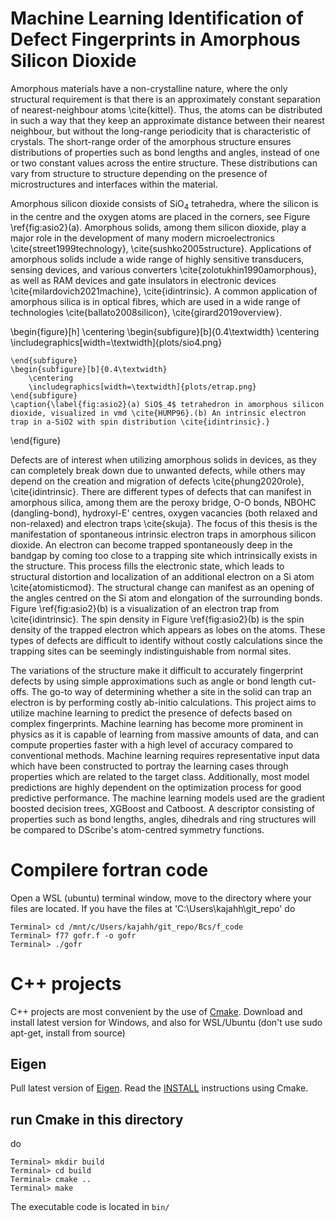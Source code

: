 # Machine Learning Identification of Defect Fingerprints in Amorphous Silicon Dioxide

Amorphous materials have a non-crystalline nature, where the only structural requirement is that there is an approximately constant separation of nearest-neighbour atoms \cite{kittel}. Thus, the atoms can be distributed in such a way that they keep an approximate distance between their nearest neighbour, but without the long-range periodicity that is characteristic of crystals. The short-range order of the amorphous structure ensures distributions of properties such as bond lengths and angles, instead of one or two constant values across the entire structure. These distributions can vary from structure to structure depending on the presence of microstructures and interfaces within the material.

Amorphous silicon dioxide consists of SiO$_4$ tetrahedra, where the silicon is in the centre and the oxygen atoms are placed in the corners, see Figure \ref{fig:asio2}(a). Amorphous solids, among them silicon dioxide, play a major role in the development of many modern microelectronics \cite{street1999technology}, \cite{sushko2005structure}. Applications of amorphous solids include a wide range of highly sensitive transducers, sensing devices, and various converters \cite{zolotukhin1990amorphous}, as well as RAM devices and gate insulators in electronic devices \cite{milardovich2021machine}, \cite{idintrinsic}. A common application of amorphous silica is in optical fibres, which are used in a wide range of technologies \cite{ballato2008silicon}, \cite{girard2019overview}.

\begin{figure}[h]
    \centering
    \begin{subfigure}[b]{0.4\textwidth}
        \centering
        \includegraphics[width=\textwidth]{plots/sio4.png}
       
    \end{subfigure}
    \begin{subfigure}[b]{0.4\textwidth}
        \centering
        \includegraphics[width=\textwidth]{plots/etrap.png}
    \end{subfigure}
    \caption{\label{fig:asio2}(a) SiO$_4$ tetrahedron in amorphous silicon dioxide, visualized in vmd \cite{HUMP96}.(b) An intrinsic electron trap in a-SiO2 with spin distribution \cite{idintrinsic}.}
\end{figure}

Defects are of interest when utilizing amorphous solids in devices, as they can completely break down due to unwanted defects, while others may depend on the creation and migration of defects \cite{phung2020role}, \cite{idintrinsic}. There are different types of defects that can manifest in amorphous silica, among them are the peroxy bridge, O-O bonds, NBOHC (dangling-bond), hydroxyl-E' centres, oxygen vacancies (both relaxed and non-relaxed) and electron traps \cite{skuja}. The focus of this thesis is the manifestation of spontaneous intrinsic electron traps in amorphous silicon dioxide. An electron can become trapped spontaneously deep in the bandgap by coming too close to a trapping site which intrinsically exists in the structure. This process fills the electronic state, which leads to structural distortion and localization of an additional electron on a Si atom \cite{atomisticmod}. The structural change can manifest as an opening of the angles centred on the Si atom and elongation of the surrounding bonds. Figure \ref{fig:asio2}(b) is a visualization of an electron trap from \cite{idintrinsic}. The spin density in Figure \ref{fig:asio2}(b) is the spin density of the trapped electron which appears as lobes on the atoms. These types of defects are difficult to identify without costly calculations since the trapping sites can be seemingly indistinguishable from normal sites. 

The variations of the structure make it difficult to accurately fingerprint defects by using simple approximations such as angle or bond length cut-offs. The go-to way of determining whether a site in the solid can trap an electron is by performing costly ab-initio calculations. This project aims to utilize machine learning to predict the presence of defects based on complex fingerprints. Machine learning has become more prominent in physics as it is capable of learning from massive amounts of data, and can compute properties faster with a high level of accuracy compared to conventional methods. Machine learning requires representative input data which have been constructed to portray the learning cases through properties which are related to the target class. Additionally, most model predictions are highly dependent on the optimization process for good predictive performance. The machine learning models used are the gradient boosted decision trees, XGBoost and Catboost. A descriptor consisting of properties such as bond lengths, angles, dihedrals and ring structures will be compared to DScribe's atom-centred symmetry functions. 


# Compilere fortran code
Open a WSL (ubuntu) terminal window, move to the directory where your files are located. If you have the files at 'C:\Users\kajahh\git_repo' do
```
Terminal> cd /mnt/c/Users/kajahh/git_repo/Bcs/f_code
Terminal> f77 gofr.f -o gofr
Terminal> ./gofr
```
# C++ projects
C++ projects are most convenient by the use of [Cmake](https://cmake.org/download/). Download and install latest version for Windows, and also for WSL/Ubuntu (don't use sudo apt-get, install from source)

## Eigen
Pull latest version of [Eigen](https://gitlab.com/libeigen/eigen). Read the [INSTALL](https://gitlab.com/libeigen/eigen/-/blob/master/INSTALL) instructions using Cmake.

## run Cmake in this directory
do

```
Terminal> mkdir build
Terminal> cd build
Terminal> cmake ..
Terminal> make
```
The executable code is located in `bin/`

